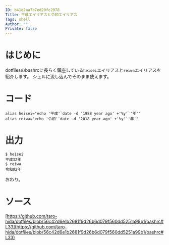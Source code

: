 ```yaml
---
ID: b41e2aa7b7ed20fc2978
Title: 平成エイリアスと令和エイリアス
Tags: shell
Author: ""
Private: false
---
```


# はじめに
dotfilesのbashrcに長らく鎮座している`heisei`エイリアスと`reiwa`エイリアスを紹介します。
シェルに流し込んでそのまま使えます。

# コード

```shell
alias heisei="echo '平成'`date -d '1988 year ago' +'%y'`'年'"
alias reiwa="echo '令和'`date -d '2018 year ago' +'%y'`'年'"
```

# 出力

```
$ heisei
平成32年
$ reiwa
令和02年
```

おわり。

# ソース
[https://github.com/taro-hida/dotfiles/blob/56c42d6e1b2681f9d26b6d079f560dd5251a99b1/bashrc#L33](https://github.com/taro-hida/dotfiles/blob/56c42d6e1b2681f9d26b6d079f560dd5251a99b1/bashrc#L33)
